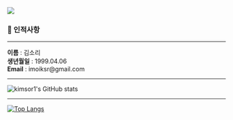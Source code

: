 <img src="https://capsule-render.vercel.app/api?type=wave&color=timeGradient&height=300&section=header&text=sori's%20github&fontSize=90" />

<h3>📍 인적사항</h3>
<hr>
<b>이름</b> : 김소리 <br>
<b>생년월일</b> : 1999.04.06 <br>
<b>Email</b> : imoiksr@gmail.com <br>

<hr>

![kimsor1's GitHub stats](https://github-readme-stats.vercel.app/api?username=kimsor1&show_icons=true&theme=radical)

<hr>

[![Top Langs](https://github-readme-stats.vercel.app/api/top-langs/?username=kimsor1&layout=compact)](https://github.com/delay-100/github-readme-stats)
